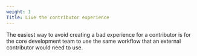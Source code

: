 ```yaml
---
weight: 1
Title: Live the contributor experience
---
```

The easiest way to avoid creating a bad experience for a contributor is for the core development team to use the same workflow that an external contributor would need to use.


